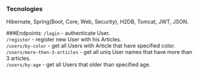 ### Tecnologies
Hibernate, Spring(Boot, Core, Web, Security), H2DB, Tomcat, JWT, JSON.

###Endpoints:
 `/login` - authenticate User.<br />
 `/register` - register new User with his Articles.<br />
 `/users/by-color` - get all Users with Article that have specified color.<br />
 `/users/more-then-3-articles` - get all uniq User names that have more than 3 articles.<br />
 `/users/by-age` - get all Users that older than specified age.